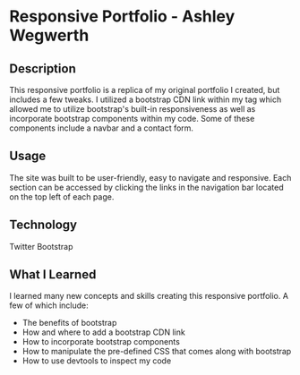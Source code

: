 # Responsive Portfolio - Ashley Wegwerth
## Description
This responsive portfolio is a replica of my original portfolio I created, but includes a few tweaks. I utilized a bootstrap CDN link within my <head> tag which allowed me to utilize bootstrap's built-in responsiveness as well as incorporate bootstrap components within my code. Some of these components include a navbar and a contact form.

## Usage
The site was built to be user-friendly, easy to navigate and responsive. Each section can be accessed by clicking the links in the navigation bar located on the top left of each page.

## Technology
Twitter Bootstrap

## What I Learned
I learned many new concepts and skills creating this responsive portfolio. A few of which include:
* The benefits of bootstrap
* How and where to add a bootstrap CDN link
* How to incorporate bootstrap components
* How to manipulate the pre-defined CSS that comes along with bootstrap
* How to use devtools to inspect my code
